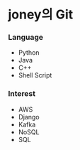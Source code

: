 # joney의 Git

### Language

* Python
* Java
* C++
* Shell Script



### Interest

* AWS
* Django
* Kafka
* NoSQL
* SQL





